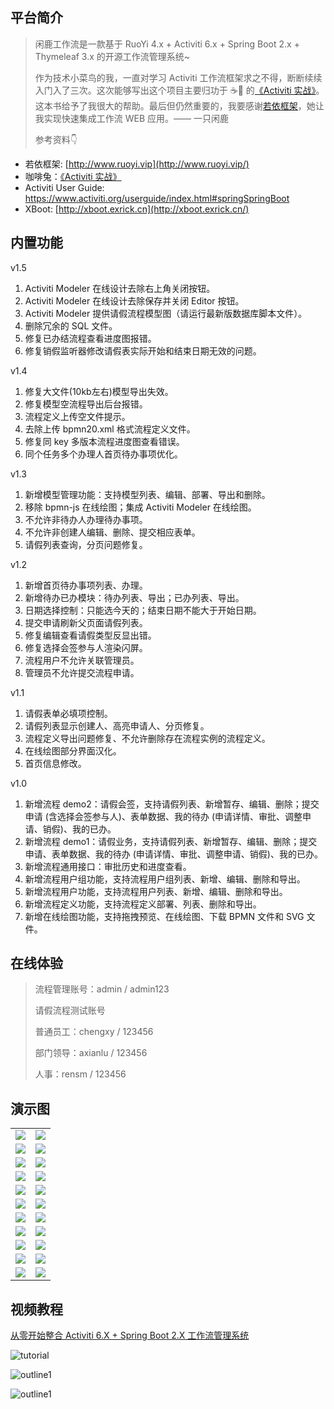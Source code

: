 ## 平台简介

>  闲鹿工作流是一款基于 RuoYi 4.x + Activiti 6.x + Spring Boot 2.x + Thymeleaf 3.x 的开源工作流管理系统~
>
>  作为技术小菜鸟的我，一直对学习 Activiti 工作流框架求之不得，断断续续入门入了三次。这次能够写出这个项目主要归功于 ☕🐇 的[《Activiti 实战》](https://github.com/henryyan/activiti-in-action-codes)。这本书给予了我很大的帮助。最后但仍然重要的，我要感谢[若依框架](http://www.ruoyi.vip/)，她让我实现快速集成工作流 WEB 应用。—— 一只闲鹿
>
>  参考资料👇

- 若依框架: [http://www.ruoyi.vip](http://www.ruoyi.vip/)
- 咖啡兔：[《Activiti 实战》](https://github.com/henryyan/activiti-in-action-codes)
- Activiti User Guide: <https://www.activiti.org/userguide/index.html#springSpringBoot>
- XBoot: [http://xboot.exrick.cn](http://xboot.exrick.cn/)

## 内置功能

v1.5

1. Activiti Modeler 在线设计去除右上角关闭按钮。
2. Activiti Modeler 在线设计去除保存并关闭 Editor 按钮。
3. Activiti Modeler 提供请假流程模型图（请运行最新版数据库脚本文件）。
4. 删除冗余的 SQL 文件。
5. 修复已办结流程查看进度图报错。
6. 修复销假监听器修改请假表实际开始和结束日期无效的问题。

v1.4

1. 修复大文件(10kb左右)模型导出失效。
2. 修复模型空流程导出后台报错。
3. 流程定义上传空文件提示。
4. 去除上传 bpmn20.xml 格式流程定义文件。
5. 修复同 key 多版本流程进度图查看错误。
6. 同个任务多个办理人首页待办事项优化。

v1.3

1. 新增模型管理功能：支持模型列表、编辑、部署、导出和删除。
2. 移除 bpmn-js 在线绘图；集成 Activiti Modeler 在线绘图。
3. 不允许非待办人办理待办事项。
4. 不允许非创建人编辑、删除、提交相应表单。
5. 请假列表查询，分页问题修复。

v1.2

1. 新增首页待办事项列表、办理。
2. 新增待办已办模块：待办列表、导出；已办列表、导出。
3. 日期选择控制：只能选今天的；结束日期不能大于开始日期。
4. 提交申请刷新父页面请假列表。
5. 修复编辑查看请假类型反显出错。
6. 修复选择会签参与人渲染闪屏。
7. 流程用户不允许关联管理员。
8. 管理员不允许提交流程申请。

v1.1

1. 请假表单必填项控制。
2. 请假列表显示创建人、高亮申请人、分页修复。
3. 流程定义导出问题修复、不允许删除存在流程实例的流程定义。
4. 在线绘图部分界面汉化。
5. 首页信息修改。

v1.0

1.  新增流程 demo2：请假会签，支持请假列表、新增暂存、编辑、删除；提交申请 (含选择会签参与人)、表单数据、我的待办 (申请详情、审批、调整申请、销假)、我的已办。
2.  新增流程 demo1：请假业务，支持请假列表、新增暂存、编辑、删除；提交申请、表单数据、我的待办 (申请详情、审批、调整申请、销假)、我的已办。
3.  新增流程通用接口：审批历史和进度查看。
4.  新增流程用户组功能，支持流程用户组列表、新增、编辑、删除和导出。
5.  新增流程用户功能，支持流程用户列表、新增、编辑、删除和导出。
6.  新增流程定义功能，支持流程定义部署、列表、删除和导出。
7.  新增在线绘图功能，支持拖拽预览、在线绘图、下载 BPMN 文件和 SVG 文件。

## 在线体验

> 流程管理账号：admin / admin123
>
> 请假流程测试账号
>
> 普通员工：chengxy / 123456
>
> 部门领导：axianlu / 123456
>
> 人事：rensm / 123456


## 演示图

<table>
    <tr>
        <td><img src="screenshot/main.png"/></td>
        <td><img src="screenshot/online.png"/></td>
    </tr>
    <tr>
        <td><img src="screenshot/define.png"/></td>
        <td><img src="screenshot/user.png"/></td>
    </tr>
    <tr>
        <td><img src="screenshot/useradd.png"/></td>
        <td><img src="screenshot/group.png"/></td>
    </tr>
    <tr>
        <td><img src="screenshot/groupadd.png"/></td>
        <td><img src="screenshot/list.png"/></td>
    </tr>
    <tr>
        <td><img src="screenshot/add.png"/></td>
        <td><img src="screenshot/detail.png"/></td>
    </tr>
    <tr>
        <td><img src="screenshot/history.png"/></td>
        <td><img src="screenshot/process.png"/></td>
    </tr>
    <tr>
        <td><img src="screenshot/todo.png"/></td>
        <td><img src="screenshot/done.png"/></td>
    </tr>
    <tr>
        <td><img src="screenshot/process2.png"/></td>
        <td><img src="screenshot/select.png"/></td>
    </tr>
    <tr>
        <td><img src="screenshot/my-todo.png"/></td>
        <td><img src="screenshot/handle.png"/></td>
    </tr>
    <tr>
        <td><img src="screenshot/todoitem.png"/></td>
        <td><img src="screenshot/doneitem.png"/></td>
    </tr>
    <tr>
        <td><img src="screenshot/modellist.png"/></td>
        <td><img src="screenshot/modeler.png"/></td>
    </tr>
</table>

## 视频教程

[从零开始整合 Activiti 6.X + Spring Boot 2.X 工作流管理系统](<https://www.bilibili.com/video/av79865921>)

![tutorial](screenshot/tutorial.png)

![outline1](screenshot/outline_1.png)

![outline1](screenshot/outline_2.png)


